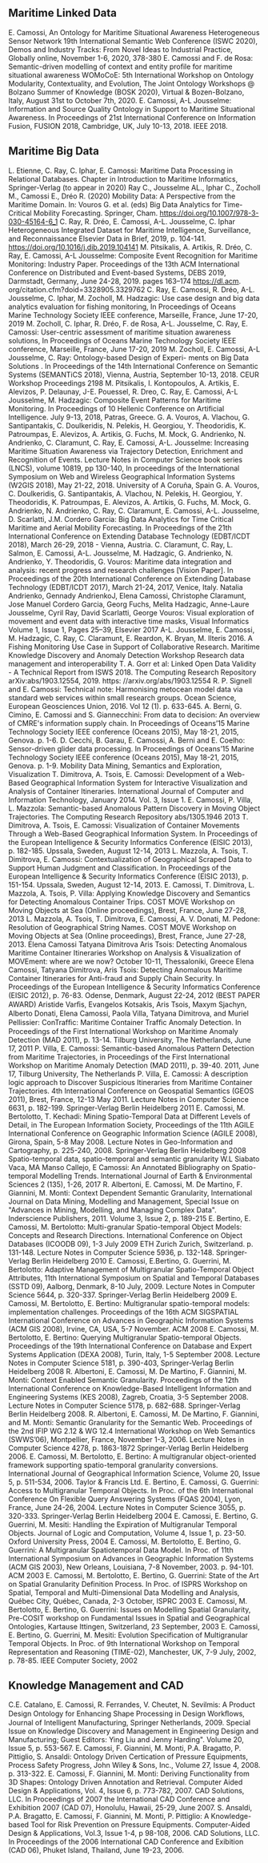 ## Maritime Linked Data
E. Camossi,  An Ontology for Maritime Situational Awareness Heterogeneous Sensor Network 19th International Semantic Web Conference (ISWC 2020), Demos and Industry Tracks: From Novel Ideas to Industrial Practice, Globally online, November 1-6, 2020, 378-380
E. Camossi and F. de Rosa: Semantic-driven modelling of context and entity profile for maritime situational awareness WOMoCoE: 5th International Workshop on Ontology Modularity, Contextuality, and Evolution, The Joint Ontology Workshops @ Bolzano Summer of Knowledge (BOSK 2020), Virtual & Bozen-Bolzano, Italy, August 31st to October 7th, 2020.
E. Camossi, A-L Jousselme: Information and Source Quality Ontology in Support to Maritime Situational Awareness. In Proceedings of 21st International Conference on Information Fusion, FUSION 2018, Cambridge, UK, July 10-13, 2018. IEEE 2018.

## Maritime Big Data 
L. Etienne, C. Ray, C. Iphar, E. Camossi: Maritime Data Processing in Relational Databases. Chapter in Introduction to Maritime Informatics, Springer-Verlag (to appear in 2020)
Ray C., Jousselme AL., Iphar C., Zocholl M., Camossi E., Dréo R. (2020) Mobility Data: A Perspective from the Maritime Domain. In: Vouros G. et al. (eds) Big Data Analytics for Time-Critical Mobility Forecasting. Springer, Cham. https://doi.org/10.1007/978-3-030-45164-6_1
C. Ray, R. Dréo, E. Camossi, A-L. Jousselme, C. Iphar Heterogeneous Integrated Dataset for Maritime Intelligence, Surveillance, and Reconnaissance Elsevier Data in Brief, 2019, p. 104-141. https://doi.org/10.1016/j.dib.2019.104141
M. Pitsikalis, A. Artikis, R. Dréo, C. Ray, E. Camossi, A-L Jousselme: Composite Event Recognition for Maritime Monitoring: Industry Paper. Proceedings of the 13th ACM International Conference on Distributed and Event-based Systems, DEBS 2019, Darmstadt, Germany, June 24-28, 2019. pages 163–174 https://dl.acm. org/citation.cfm?doid=3328905.3329762 
C. Ray, E. Camossi, R. Dréo, A-L. Jousselme, C. Iphar, M. Zocholl, M. Hadzagic: Use case design and big data analytics evaluation for fishing monitoring, In Proceedings of Oceans Marine Technology Society IEEE conference, Marseille, France, June 17-20, 2019
M. Zocholl, C. Iphar, R. Dréo, F. de Rosa, A-L. Jousselme, C. Ray, E. Camossi: User-centric assessment of maritime situation awareness solutions, In Proceedings of Oceans Marine Technology Society IEEE conference, Marseille, France, June 17-20, 2019 
M. Zocholl, E. Camossi, A-L Jousselme, C. Ray: Ontology-based Design of Experi- ments on Big Data Solutions . In Proceedings of the 14th International Conference on Semantic Systems (SEMANTiCS 2018), Vienna, Austria, September 10-13, 2018. CEUR Workshop Proceedings 2198
M. Pitsikalis, I. Kontopoulos, A. Artikis, E. Alevizos, P. Delaunay, J-E. Pouessel, R. Dreo, C. Ray, E. Camossi, A-L Jousselme, M. Hadzagic: Composite Event Patterns for Maritime Monitoring. In Proceedings of 10 Hellenic Conference on Artificial Intelligence. July 9-13, 2018, Patras, Greece.
G. A. Vouros, A. Vlachou, G. Santipantakis, C. Doulkeridis, N. Pelekis, H. Georgiou, Y. Theodoridis, K. Patroumpas, E. Alevizos, A. Artikis, G. Fuchs, M. Mock, G. Andrienko, N. Andrienko, C. Claramunt, C. Ray, E. Camossi, A-L. Jousselme: Increasing Maritime Situation Awareness via Trajectory Detection, Enrichment and Recognition of Events. Lecture Notes in Computer Science book series (LNCS), volume 10819, pp 130-140, In proceedings of the  International Symposium on Web and Wireless Geographical Information Systems (W2GIS 2018), May 21-22, 2018. University of A Coruña, Spain 
G. A. Vouros, C. Doulkeridis, G. Santipantakis, A. Vlachou, N. Pelekis, H. Georgiou, Y. Theodoridis, K. Patroumpas, E. Alevizos, A. Artikis, G. Fuchs, M. Mock, G. Andrienko, N. Andrienko, C. Ray, C. Claramunt, E. Camossi, A-L. Jousselme, D. Scarlatti, J.M. Cordero Garcia: Big Data Analytics for Time Critical Maritime and Aerial Mobility Forecasting. In Proceedings of the 21th International Conference on Extending Database Technology (EDBT/ICDT 2018), March 26-29, 2018 - Vienna, Austria.
C. Claramunt, C. Ray, L. Salmon, E. Camossi, A-L. Jousselme, M. Hadzagic, G. Andrienko, N. Andrienko, Y. Theodoridis, G. Vouros: Maritime data integration and analysis: recent progress and research challenges [Vision Paper]. In Proceedings of the 20th International Conference on Extending Database Technology (EDBT/ICDT 2017), March 21-24, 2017, Venice, Italy.
Natalia Andrienko, Gennady AndrienkoJ, Elena Camossi, Christophe Claramunt, Jose Manuel Cordero Garcia, Georg Fuchs, Melita Hadzagic, Anne-Laure Jousselme, Cyril Ray, David Scarlatti, George Vouros: Visual exploration of movement and event data with interactive time masks, Visual Informatics Volume 1, Issue 1, Pages 25–39, Elsevier 2017
A-L. Jousselme, E. Camossi, M. Hadzagic, C. Ray, C. Claramunt, E. Reardon, K. Bryan, M. Ilteris 2016. A Fishing Monitoring Use Case in Support of Collaborative Research. Maritime Knowledge Discovery and Anomaly Detection Workshop
Research data management and interoperability
T. A. Gorr et al:  Linked Open Data Validity - A Technical Report from ISWS 2018. The Computing Research Repository arXiv:abs/1903.12554, 2019. https: //arxiv.org/abs/1903.12554
R. P. Signell and E. Camossi: Technical note: Harmonising metocean model data via standard web services within small research groups. Ocean Science, European Geosciences Union, 2016. Vol 12 (1). p. 633-645.
A. Berni, G. Cimino, E. Camossi and S. Giannecchini: From data to decision: An overview of CMRE's information supply chain. In Proceedings of Oceans’15 Marine Technology Society IEEE conference (Oceans 2015), May 18-21, 2015, Genova. p. 1-6.
D. Cecchi, B. Garau, E. Camossi, A. Berni and E. Coelho: Sensor-driven glider data processing. In Proceedings of Oceans’15 Marine Technology Society IEEE conference (Oceans 2015), May 18-21, 2015, Genova. p. 1-9.
Mobility Data Mining, Semantics and Exploration, Visualization
T. Dimitrova, A. Tsois, E. Camossi: Development of a Web-Based Geographical Information System for Interactive Visualization and Analysis of Container Itineraries. International Journal of Computer and Information Technology, January 2014. Vol. 3, Issue 1.
E. Camossi, P. Villa, L. Mazzola: Semantic-based Anomalous Pattern Discovery in Moving Object Trajectories. The Computing Research Repository abs/1305.1946 2013
T. Dimitrova, A. Tsois, E. Camossi: Visualization of Container Movements Through a Web-Based Geographical Information System. In Proceedings of the European Intelligence & Security Informatics Conference (EISIC 2013), p. 182-185. Upssala, Sweden, August 12-14, 2013
L. Mazzola, A. Tsois, T. Dimitrova, E. Camossi: Contextualization of Geographical Scraped Data to Support Human Judgment and Classification. In Proceedings of the European Intelligence & Security Informatics Conference (EISIC 2013), p. 151-154. Upssala, Sweden, August 12-14, 2013.
E. Camossi, T. Dimitrova, L. Mazzola, A. Tsois, P. Villa: Applying Knowledge Discovery and Semantics for Detecting Anomalous Container Trips. COST MOVE Workshop on Moving Objects at Sea (Online proceedings), Brest, France, June 27-28, 2013
L. Mazzola, A. Tsois, T. Dimitrova, E. Camossi, A. V. Donati, M. Pedone: Resolution of Geographical String Names. COST MOVE Workshop on Moving Objects at Sea (Online proceedings), Brest, France, June 27-28, 2013.
Elena Camossi Tatyana Dimitrova Aris Tsois: Detecting Anomalous Maritime Container Itineraries Workshop on Analysis & Visualization of MOVEment: where are we now? October 10-11, Thessaloniki, Greece
Elena Camossi, Tatyana Dimitrova, Aris Tsois:  Detecting Anomalous Maritime Container Itineraries for Anti-fraud and Supply Chain Security. In Proceedings of the European Intelligence & Security Informatics Conference (EISIC 2012), p. 76-83. Odense, Denmark, August 22-24, 2012 (BEST PAPER AWARD)
Aristide Varﬁs, Evangelos Kotsakis, Aris Tsois, Maxym Sjachyn, Alberto Donati, Elena Camossi, Paola Villa, Tatyana Dimitrova, and Muriel Pellissier:  ConTrafﬁc: Maritime Container Trafﬁc Anomaly Detection. In Proceedings of the First International Workshop on Maritime Anomaly Detection (MAD 2011), p. 13-14. Tilburg University, The Netherlands, June 17, 2011
P. Villa, E. Camossi: Semantic-based Anomalous Pattern Detection from Maritime Trajectories, in Proceedings of the First International Workshop on Maritime Anomaly Detection (MAD 2011), p. 39-40. 2011, June 17, Tilburg University, The Netherlands
P. Villa, E. Camossi: A description logic approach to Discover Suspicious Itineraries from Maritime Container Trajectories. 4th International Conference on Geospatial Semantics (GEOS 2011), Brest, France, 12-13 May 2011. Lecture Notes in Computer Science 6631, p. 182-199. Springer-Verlag Berlin Heidelberg 2011
E. Camossi, M. Bertolotto, T. Kechadi: Mining Spatio-Temporal Data at Different Levels of Detail, in The European Information Society,  Proceedings of the 11th AGILE International Conference on Geographic Information Science (AGILE 2008), Girona, Spain, 5-8 May 2008. Lecture Notes in Geo-Information and Cartography, p. 225-240, 2008. Springer-Verlag Berlin Heidelberg 2008
Spatio-temporal data, spatio-temporal and semantic granularity
W.L Siabato Vaca, MA Manso Callejo, E Camossi: An Annotated Bibliography on Spatio-temporal Modelling Trends. International Journal of Earth \& Environmental Sciences  2 (135), 1-26, 2017
R. Albertoni, E. Camossi, M. De Martino, F. Giannini, M. Monti: Context Dependent Semantic Granularity, International Journal on Data Mining, Modelling and Management, Special Issue on "Advances in Mining, Modelling, and Managing Complex Data". Inderscience Publishers, 2011. Volume 3, Issue 2, p. 189-215
E. Bertino, E. Camossi, M. Bertolotto: Multi-granular Spatio-temporal Object Models: Concepts and Research Directions. International Conference on Object Databases (ICOODB 09), 1-3 July 2009 ETH Zurich Zurich, Switzerland. p. 131-148. Lecture Notes in Computer Science 5936, p. 132-148. Springer-Verlag Berlin Heidelberg 2010
E. Camossi, E.Bertino, G. Guerrini, M. Bertolotto: Adaptive Management of Multigranular Spatio-Temporal Object Attributes, 11th International Symposium on Spatial and Temporal Databases (SSTD 09),  Aalborg, Denmark, 8-10 July, 2009. Lecture Notes in Computer Science 5644, p. 320-337. Springer-Verlag Berlin Heidelberg 2009
E. Camossi, M. Bertolotto, E. Bertino: Multigranular spatio-temporal models: implementation challenges. Proceedings of the 16th ACM SIGSPATIAL International Conference on Advances in Geographic Information Systems (ACM GIS 2008), Irvine, CA, USA, 5-7 November. ACM 2008
E. Camossi, M. Bertolotto, E. Bertino: Querying Multigranular Spatio-temporal Objects.  Proceedings of the 19th International Conference on Database and Expert Systems Application (DEXA 2008), Turin, Italy, 1-5 September 2008. Lecture Notes in Computer Science 5181, p. 390-403, Springer-Verlag Berlin Heidelberg 2008
R. Albertoni, E. Camossi, M. De Martino, F. Giannini, M. Monti:  Context Enabled Semantic Granularity.  Proceedings of the 12th International Conference on Knowledge-Based Intelligent Information and Engineering Systems (KES 2008), Zagreb, Croatia, 3-5 September 2008. Lecture Notes in Computer Science 5178, p. 682-688. Springer-Verlag Berlin Heidelberg 2008.
R. Albertoni, E. Camossi, M. De Martino, F. Giannini, and M. Monti: Semantic Granularity for the Semantic Web. Proceedings of the 2nd IFIP WG 2.12 & WG 12.4 International Workshop on Web Semantics (SWWS’06), Montpellier, France, November 1-3, 2006. Lecture Notes in Computer Science 4278, p. 1863-1872 Springer-Verlag Berlin Heidelberg 2006.
E. Camossi, M. Bertolotto, E. Bertino: A multigranular object-oriented framework supporting spatio-temporal granularity conversions. International Journal of Geographical Information Science, Volume 20, Issue 5, p. 511-534, 2006. Taylor & Francis Ltd.
E. Bertino, E. Camossi, G. Guerrini: Access to Multigranular Temporal Objects. In Proc. of the 6th International Conference On Flexible Query Answering Systems (FQAS 2004), Lyon, France, June 24-26, 2004. Lecture Notes in Computer Science 3055, p. 320-333. Springer-Verlag Berlin Heidelberg 2004
E. Camossi, E. Bertino, G. Guerrini, M. Mesiti: Handling the Expiration of Multigranular Temporal Objects. Journal of Logic and Computation, Volume 4, Issue 1, p. 23-50. Oxford University Press, 2004
E. Camossi, M. Bertolotto, E. Bertino, G. Guerrini: A Multigranular Spatiotemporal Data Model. In Proc. of 11th International Symposium on Advances in Geographic Information Systems (ACM GIS 2003), New Orleans, Louisiana, 7-8 November, 2003. p. 94-101. ACM 2003
E. Camossi, M. Bertolotto, E. Bertino, G. Guerrini: State of the Art on Spatial Granularity Definition Process. In Proc. of ISPRS Workshop on Spatial, Temporal and Multi-Dimensional Data Modelling and Analysis, Québec City, Québec, Canada, 2-3 October, ISPRC 2003
E. Camossi, M. Bertolotto, E. Bertino, G. Guerrini: Issues on Modelling Spatial Granularity, Pre-COSIT workshop on Fundamental Issues in Spatial and Geographical Ontologies, Kartause Ittingen, Switzerland, 23 September, 2003
E. Camossi, E. Bertino, G. Guerrini, M. Mesiti: Evolution Specification of Multigranular Temporal Objects. In Proc. of 9th International Workshop on Temporal Representation and Reasoning (TIME-02), Manchester, UK, 7-9 July, 2002,  p. 78-85. IEEE Computer Society, 2002

## Knowledge Management and CAD
C.E. Catalano, E. Camossi, R. Ferrandes, V. Cheutet, N. Sevilmis: A Product Design Ontology for Enhancing Shape Processing in Design Workﬂows, Journal of Intelligent Manufacturing, Springer Netherlands, 2009. Special Issue on Knowledge Discovery and Management in Engineering Design and Manufacturing; Guest Editors: Ying Liu and Jenny Harding". Volume 20, Issue 5, p. 553-567.
E. Camossi, F. Giannini, M. Monti, P.A. Bragatto, P. Pittiglio, S. Ansaldi: Ontology Driven Certication of Pressure Equipments, Process Safety Progress, John Wiley & Sons, Inc., Volume 27, Issue 4, 2008. p. 313-322.
E. Camossi, F. Giannini, M. Monti: Deriving Functionality from 3D Shapes: Ontology Driven Annotation and Retrieval.  Computer Aided Design & Applications, Vol. 4, Issue 6, p. 773-782, 2007. CAD Solutions, LLC. In Proceedings of 2007 the International CAD Conference and Exhibition 2007 (CAD 07), Honolulu, Hawaii, 25-29, June 2007.
S. Ansaldi, P.A. Bragatto, E. Camossi, F. Giannini, M. Monti, P. Pittiglio: A Knowledge-based Tool for Risk Prevention on Pressure Equipments. Computer-Aided Design & Applications, Vol.3, Issue 1-4, p 98-108, 2006. CAD Solutions, LLC. In Proceedings of the 2006 International CAD Conference and Exibition (CAD 06), Phuket Island, Thailand, June 19-23, 2006.